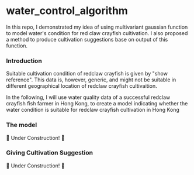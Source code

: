# water_control_algorithm
In this repo, I demonstrated my idea of using multivariant gaussian function to model water's condition for red claw crayfish cultivation. I also proposed a method to produce cultivation suggestions base on output of this function.

### Introduction

Suitable cultivation condition of redclaw crayfish is given by "show reference". This data is, however, generic, and might not be suitable in different geographical location of redclaw crayfish cultivaition.  

<insert table of data>

 In the following, I will use water quality data of a successful redclaw crayfish fish farmer in Hong Kong, to create a model indicating whether the water condition is suitable for redclaw crayfish cultivation in Hong Kong

<insert image to demonstrate my idea>



### The model
🚧 Under Construction! 🚧


### Giving Cultivation Suggestion
🚧 Under Construction! 🚧